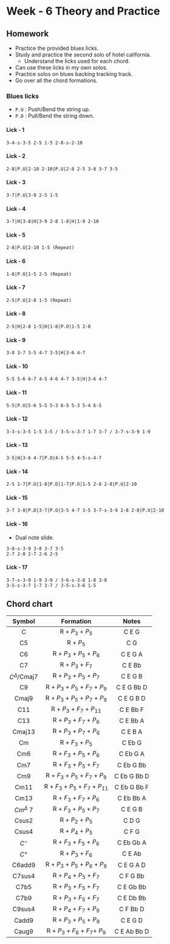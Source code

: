# Week - 6 Theory and Practice

## Homework

- Practice the provided blues licks.
- Study and practice the second solo of hotel california.
	- Understand the licks used for each chord.
- Can use these licks in my own solos.
- Practice solos on blues backing tracking track.
- Go over all the chord formations.

### Blues licks

- `P.U` : Push/Bend the string up.
- `P.D` : Pull/Bend the string down.

#### Lick - 1

```
3-4-s-3-5 2-5 1-5 2-8-s-2-10
```

#### Lick - 2

```
2-8|P.U|2-10 2-10|P.U|2-8 2-5 3-8 3-7 3-5
```

#### Lick - 3

```
3-7|P.U|3-9 2-5 1-5
```

#### Lick - 4

```
3-7|H|3-8|H|3-9 2-8 1-8|H|1-9 2-10 
```

#### Lick - 5

```
2-8|P.U|2-10 1-5 (Repeat)
```

#### Lick - 6

```
1-8|P.O|1-5 2-5 (Repeat)
```

#### Lick - 7

```
2-5|P.U|2-8 1-5 (Repeat)
```

#### Lick - 8

```
2-5|H|2-8 1-5|H|1-8|P.O|1-5 2-8
```

#### Lick - 9

```
3-8 3-7 3-5 4-7 3-5|H|3-6 4-7
```

#### Lick - 10

```
5-5 5-6 6-7 4-5 4-6 4-7 3-5|H|3-6 4-7
```

#### Lick - 11

```
5-5|P.U|5-6 5-5 5-3 6-5 5-3 5-4 6-5
```

#### Lick - 12

```
3-3-s-3-5 1-5 3-5 / 3-5-s-3-7 1-7 3-7 / 3-7-s-3-9 1-9
```

#### Lick - 13

```
3-5|H|3-6 4-7|P.O|4-5 5-5 4-5-s-4-7
```

#### Lick - 14

```
2-5 1-7|P.U|1-8|P.D|1-7|P.O|1-5 2-8 2-8|P.U|2-10
```

#### Lick - 15

```
3-7 3-8|P.D|3-7|P.O|3-5 4-7 3-5 3-7-s-3-9 2-8 2-8|P.U|2-10
```

#### Lick - 16

- Dual note slide.

```
3-8-s-3-9 3-8 3-7 3-5
2-7 2-8 2-7 2-6 2-5
```

#### Lick - 17

```
3-7-s-3-9 1-9 3-9 / 3-6-s-3-8 1-8 3-8
3-5-s-3-7 1-7 3-7 / 3-5-s-3-6 1-5
```

## Chord chart

| Symbol | Formation | Notes |
|:---:|:------------:|:----:|
| C | R + $P_3$ + $P_5$ | C E G |
| C5 | R + $P_5$ | C G |
| C6 | R + $P_3$ + $P_5$ + $P_6$ | C E G A |
| C7 | R + $P_3$ + $F_7$ | C E Bb |
| $C^{\Delta}$/Cmaj7 | R + $P_3$ + $P_5$ + $P_7$ | C E G B |
| C9 | R + $P_3$ + $P_5$ + $F_7$ + $P_9$ | C E G Bb D |
| Cmaj9 | R + $P_3$ + $P_5$ + $P_7$ + $P_9$ | C E G B D |
| C11 | R + $P_3$ + $F_7$ + $P_11$ | C E Bb F |
| C13 | R + $P_3$ + $F_7$ + $P_6$ | C E Bb A |
| Cmaj13 | R + $P_3$ + $P_7$ + $P_6$ | C E B A |
| Cm | R + $F_3$ + $P_5$ | C Eb G |
| Cm6 | R + $F_3$ + $P_5$ + $P_6$ | C Eb G A |
| Cm7 | R + $F_3$ + $P_5$ + $F_7$ | C Eb G Bb |
| Cm9 | R + $F_3$ + $P_5$ + $F_7$ + $P_9$ | C Eb G Bb D |
| Cm11 | R + $F_3$ + $P_5$ + $F_7$ + $P_11$ | C Eb G Bb F |
| Cm13 | R + $F_3$ + $F_7$ + $P_6$ | C Eb Bb A |
| $Cm^{\Delta}$ 7 | R + $F_3$ + $P_5$ + $P_7$ | C E G B |
| Csus2 | R + $P_2$ + $P_5$ | C D G |
| Csus4 | R + $P_4$ + $P_5$ | C F G |
| $C^{\circ}$ | R + $F_3$ + $F_5$ + $P_6$ | C Eb Gb A |
| $C^{+}$ | R + $P_3$ + $F_6$ | C E Ab |
| C6add9 | R + $P_3$ + $P_5$ + $P_6$ + $P_9$ | C E G A D |
| C7sus4 | R + $P_4$ + $P_5$ + $F_7$ | C F G Bb |
| C7b5 | R + $P_3$ + $F_5$ + $F_7$ | C E Gb Bb |
| C7b9 | R + $P_3$ + $F_5$ + $F_7$ | C E Db Bb |
| C9sus4 | R + $P_4$ + $F_7$ + $P_9$ | C F Bb D |
| Cadd9 | R + $P_3$ + $P_5$ + $P_9$ | C E G D |
| Caug9 | R + $P_3$ + $F_6$ + $F_7$+ $P_9$ | C E Ab Bb D |
